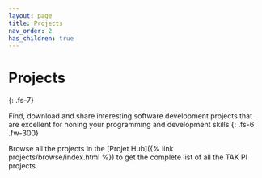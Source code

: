 ```yaml
---
layout: page
title: Projects
nav_order: 2
has_children: true
---
```


# Projects
{: .fs-7}


Find, download and share interesting software development projects that are excellent for honing your programming and development skills
{: .fs-6 .fw-300}

Browse all the projects in the [Projet Hub]({% link projects/browse/index.html %}) to get the complete list of all the TAK PI projects. 

